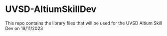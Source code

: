# UVSD-AltiumSkillDev
This repo contains the library files that will be used for the UVSD Altium Skill Dev on 19/11/2023
